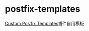 # postfix-templates

[Custom Postfix Templates](https://plugins.jetbrains.com/plugin/9862-custom-postfix-templates)插件自用模板